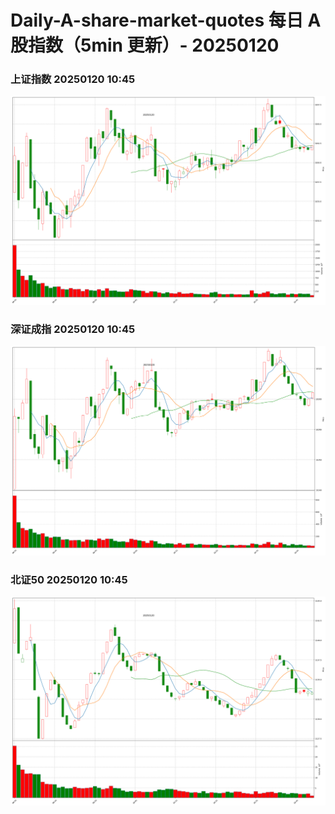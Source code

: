 
# Daily-A-share-market-quotes 每日 A 股指数（5min 更新）- 20250120

### 上证指数 20250120 10:45
![](./fig/2025/1/20250120-sh000001.png)

### 深证成指 20250120 10:45
![](./fig/2025/1/20250120-sz399001.png)

### 北证50 20250120 10:45
![](./fig/2025/1/20250120-bj899050.png)
